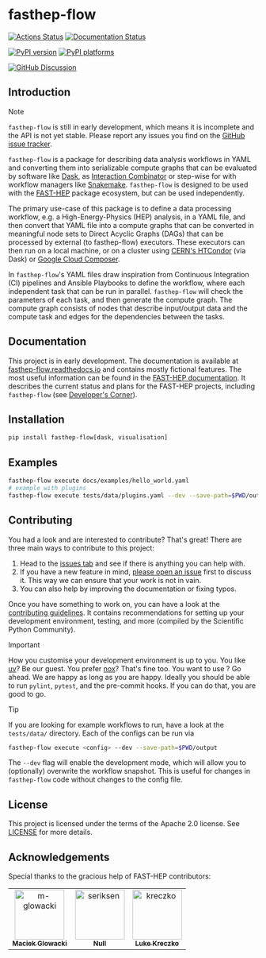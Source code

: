 # fasthep-flow

[![Actions Status][actions-badge]][actions-link]
[![Documentation Status][rtd-badge]][rtd-link]

[![PyPI version][pypi-version]][pypi-link]
[![PyPI platforms][pypi-platforms]][pypi-link]

[![GitHub Discussion][github-discussions-badge]][github-discussions-link]

<!-- SPHINX-START -->

<!-- prettier-ignore-start -->
[actions-badge]:            https://github.com/FAST-HEP/fasthep-flow/workflows/CI/badge.svg
[actions-link]:             https://github.com/FAST-HEP/fasthep-flow/actions
[github-discussions-badge]: https://img.shields.io/static/v1?label=Discussions&message=Ask&color=blue&logo=github
[github-discussions-link]:  https://github.com/FAST-HEP/fasthep-flow/discussions
[pypi-link]:                https://pypi.org/project/fasthep-flow/
[pypi-platforms]:           https://img.shields.io/pypi/pyversions/fasthep-flow
[pypi-version]:             https://img.shields.io/pypi/v/fasthep-flow
[rtd-badge]:                https://readthedocs.org/projects/fasthep-flow/badge/?version=latest
[rtd-link]:                 https://fasthep-flow.readthedocs.io/en/latest/?badge=latest

<!-- prettier-ignore-end -->

## Introduction

> [!NOTE]
>
> `fasthep-flow` is still in early development, which means it is
> incomplete and the API is not yet stable. Please report any issues you find on
> the [GitHub issue tracker](https://github.com/FAST-HEP/fasthep-flow/issues).

`fasthep-flow` is a package for describing data analysis workflows in YAML and
converting them into serializable compute graphs that can be evaluated by
software like [Dask](https://www.dask.org/), as
[Interaction Combinator](https://www.semanticscholar.org/paper/Interaction-Combinators-Lafont/6cfe09aa6e5da6ce98077b7a048cb1badd78cc76)
or step-wise for with workflow managers like
[Snakemake](https://snakemake.readthedocs.io/en/stable/). `fasthep-flow` is
designed to be used with the [FAST-HEP](https://fast-hep.github.io/) package
ecosystem, but can be used independently.

The primary use-case of this package is to define a data processing workflow,
e.g. a High-Energy-Physics (HEP) analysis, in a YAML file, and then convert that
YAML file into a compute graphs that can be converted in meaningful node sets to
Direct Acyclic Graphs (DAGs) that can be processed by external (to fasthep-flow)
executors. These executors can then run on a local machine, or on a cluster
using [CERN's HTCondor](https://batchdocs.web.cern.ch/local/submit.html) (via
Dask) or [Google Cloud Composer](https://cloud.google.com/composer).

In `fasthep-flow`'s YAML files draw inspiration from Continuous Integration (CI)
pipelines and Ansible Playbooks to define the workflow, where each independent
task that can be run in parallel. `fasthep-flow` will check the parameters of
each task, and then generate the compute graph. The compute graph consists of
nodes that describe input/output data and the compute task and edges for the
dependencies between the tasks.

## Documentation

This project is in early development. The documentation is available at
[fasthep-flow.readthedocs.io](https://fasthep-flow.readthedocs.io/en/latest/)
and contains mostly fictional features. The most useful information can be found
in the [FAST-HEP documentation](https://fast-hep.github.io/). It describes the
current status and plans for the FAST-HEP projects, including `fasthep-flow`
(see [Developer's Corner](https://fast-hep.github.io/developers-corner/)).

## Installation

```bash
pip install fasthep-flow[dask, visualisation]
```

## Examples

```bash
fasthep-flow execute docs/examples/hello_world.yaml
# example with plugins
fasthep-flow execute tests/data/plugins.yaml --dev --save-path=$PWD/output
```

## Contributing

You had a look and are interested to contribute? That's great! There are three
main ways to contribute to this project:

1. Head to the [issues tab](https://github.com/FAST-HEP/fasthep-flow/issues) and
   see if there is anything you can help with.
2. If you have a new feature in mind,
   [please open an issue](https://github.com/FAST-HEP/fasthep-flow/issues/new)
   first to discuss it. This way we can ensure that your work is not in vain.
3. You can also help by improving the documentation or fixing typos.

Once you have something to work on, you can have a look at the
[contributing guidelines](./.github/CONTRIBUTING.md). It contains
recommendations for setting up your development environment, testing, and more
(compiled by the Scientific Python Community).

> [!IMPORTANT]
>
> How you customise your development environment is up to you.
> You like [uv](https://github.com/astral-sh/uv)? Be our guest.
> You prefer [nox](https://nox.thea.codes/en/stable/)? That's fine too.
> You want to use <your custom workflow>? Go ahead. We are happy as long as you are happy.
> Ideally you should be able to run `pylint`, `pytest`, and the pre-commit hooks.
> If you can do that, you are good to go.

> [!TIP]
>
> If you are looking for example workflows to run, have a look at the
> `tests/data/` directory. Each of the configs can be run via
>
> ```bash
> fasthep-flow execute <config> --dev --save-path=$PWD/output
> ```
>
> The `--dev` flag will enable the development mode, which will allow you to
> (optionally) overwrite the workflow snapshot. This is useful for changes in
> `fasthep-flow` code without changes to the config file.

## License

This project is licensed under the terms of the Apache 2.0 license. See
[LICENSE](./LICENSE) for more details.

## Acknowledgements

Special thanks to the gracious help of FAST-HEP contributors:

<!-- readme: m-glowacki,seriksen,collaborators,contributors -start -->
<table>
	<tbody>
		<tr>
            <td align="center">
                <a href="https://github.com/m-glowacki">
                    <img src="https://avatars.githubusercontent.com/u/69155366?v=4" width="100;" alt="m-glowacki"/>
                    <br />
                    <sub><b>Maciek Glowacki</b></sub>
                </a>
            </td>
            <td align="center">
                <a href="https://github.com/seriksen">
                    <img src="https://avatars.githubusercontent.com/u/5619270?v=4" width="100;" alt="seriksen"/>
                    <br />
                    <sub><b>Null</b></sub>
                </a>
            </td>
            <td align="center">
                <a href="https://github.com/kreczko">
                    <img src="https://avatars.githubusercontent.com/u/1213276?v=4" width="100;" alt="kreczko"/>
                    <br />
                    <sub><b>Luke Kreczko</b></sub>
                </a>
            </td>
		</tr>
	<tbody>
</table>
<!-- readme: m-glowacki,seriksen,collaborators,contributors -end -->
